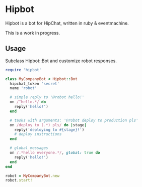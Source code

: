 # Hipbot

Hipbot is a bot for HipChat, written in ruby & eventmachine.

This is a work in progress.

## Usage

Subclass Hipbot::Bot and customize robot responses.

``` ruby
require 'hipbot'

class MyCompanyBot < Hipbot::Bot
  hipchat_token 'secret'
  name 'robot'

  # simple reply to '@robot hello!'
  on /^hello.*/ do
    reply('hello!')
  end

  # tasks with arguments: '@robot deploy to production pls'
  on /deploy to (.*) pls/ do |stage|
    reply('deploying to #{stage}!')
    # deploy instructions
  end

  # global messages
  on /.*hello everyone.*/, global: true do
    reply('hello!')
  end
end

robot = MyCompanyBot.new
robot.start!
```
